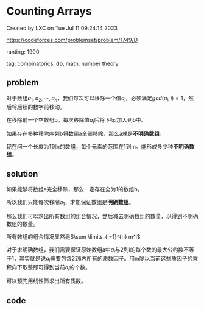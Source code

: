 # Counting Arrays

Created by LXC on Tue Jul 11 09:24:14 2023

https://codeforces.com/problemset/problem/1749/D

ranting: 1900

tag: combinatorics, dp, math, number theory

## problem

对于数组$a_1, a_2, \cdots, a_n$，我们每次可以移除一个值$a_i$，必须满足$gcd(a_i,i) = 1$，然后将后续的数字前移动。

在移除前一个空数组b。每次移除值$a_i$后将下标$i$加入到b中。

如果存在多种移除序列b将数组a全部移除，那么a就是**不明确数组**。

现在问一个长度为1到n的数组，每个元素的范围在1到m。能形成多少种**不明确数组**。

## solution

如果能够将数组a完全移除，那么一定存在全为1的数组b。

所以我们只能每次移除$a_1$，才能保证数组是**明确数组**。

那么我们可以求出所有数组的组合情况，然后减去明确数组的数量，以得到不明确数组的数量。

所有数组的组合情况显然是$\sum \limits_{i=1}^{n} m^i$

对于求明确数组，我们需要保证原始数组a中$a_i$与2到i的每个数的最大公约数不等于1，其实就是说$a_i$需要包含2到i内所有的质数因子。用m除以当前这些质因子的乘积向下取整即可得到当前$a_i$的个数。

可以预先用线性筛求出所有质数。


## code

``` cpp

```
